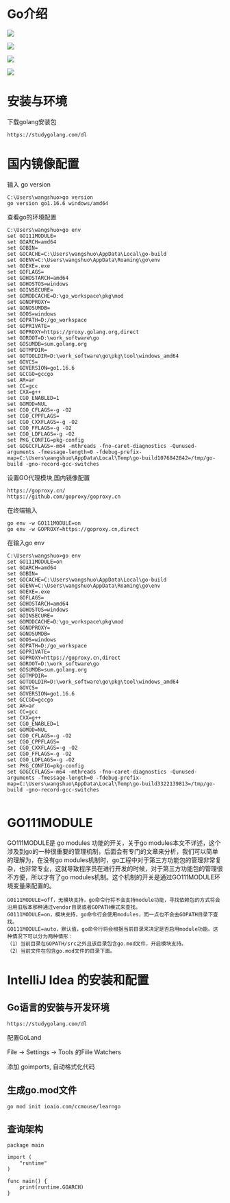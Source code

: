 



# Go介绍

![](https://images.cnblogs.com/cnblogs_com/wangshuo1/1613306/o_220813075240_1660377064083.png)



![](https://images.cnblogs.com/cnblogs_com/wangshuo1/1613306/o_220813082101_%E5%BE%AE%E4%BF%A1%E6%88%AA%E5%9B%BE_20220813162048.png)





![](https://images.cnblogs.com/cnblogs_com/wangshuo1/1613306/o_220813091943_%E5%BE%AE%E4%BF%A1%E5%9B%BE%E7%89%87_20220813171919.png)





![](https://images.cnblogs.com/cnblogs_com/wangshuo1/1613306/o_220813092054_%E5%BE%AE%E4%BF%A1%E5%9B%BE%E7%89%87_20220813172036.png)





# 安装与环境 



下载golang安装包

```
https://studygolang.com/dl
```





# 国内镜像配置



输入 go version

```
C:\Users\wangshuo>go version
go version go1.16.6 windows/amd64
```



查看go的环境配置

```
C:\Users\wangshuo>go env
set GO111MODULE=
set GOARCH=amd64
set GOBIN=
set GOCACHE=C:\Users\wangshuo\AppData\Local\go-build
set GOENV=C:\Users\wangshuo\AppData\Roaming\go\env
set GOEXE=.exe
set GOFLAGS=
set GOHOSTARCH=amd64
set GOHOSTOS=windows
set GOINSECURE=
set GOMODCACHE=D:\go_workspace\pkg\mod
set GONOPROXY=
set GONOSUMDB=
set GOOS=windows
set GOPATH=D:/go_workspace
set GOPRIVATE=
set GOPROXY=https://proxy.golang.org,direct
set GOROOT=D:\work_software\go
set GOSUMDB=sum.golang.org
set GOTMPDIR=
set GOTOOLDIR=D:\work_software\go\pkg\tool\windows_amd64
set GOVCS=
set GOVERSION=go1.16.6
set GCCGO=gccgo
set AR=ar
set CC=gcc
set CXX=g++
set CGO_ENABLED=1
set GOMOD=NUL
set CGO_CFLAGS=-g -O2
set CGO_CPPFLAGS=
set CGO_CXXFLAGS=-g -O2
set CGO_FFLAGS=-g -O2
set CGO_LDFLAGS=-g -O2
set PKG_CONFIG=pkg-config
set GOGCCFLAGS=-m64 -mthreads -fno-caret-diagnostics -Qunused-arguments -fmessage-length=0 -fdebug-prefix-map=C:\Users\wangshuo\AppData\Local\Temp\go-build1076842842=/tmp/go-build -gno-record-gcc-switches
```



设置GO代理模块,国内镜像配置

```
https://goproxy.cn/
https://github.com/goproxy/goproxy.cn
```

在终端输入

```
go env -w GO111MODULE=on
go env -w GOPROXY=https://goproxy.cn,direct
```

在输入go env

```
C:\Users\wangshuo>go env
set GO111MODULE=on
set GOARCH=amd64
set GOBIN=
set GOCACHE=C:\Users\wangshuo\AppData\Local\go-build
set GOENV=C:\Users\wangshuo\AppData\Roaming\go\env
set GOEXE=.exe
set GOFLAGS=
set GOHOSTARCH=amd64
set GOHOSTOS=windows
set GOINSECURE=
set GOMODCACHE=D:\go_workspace\pkg\mod
set GONOPROXY=
set GONOSUMDB=
set GOOS=windows
set GOPATH=D:/go_workspace
set GOPRIVATE=
set GOPROXY=https://goproxy.cn,direct
set GOROOT=D:\work_software\go
set GOSUMDB=sum.golang.org
set GOTMPDIR=
set GOTOOLDIR=D:\work_software\go\pkg\tool\windows_amd64
set GOVCS=
set GOVERSION=go1.16.6
set GCCGO=gccgo
set AR=ar
set CC=gcc
set CXX=g++
set CGO_ENABLED=1
set GOMOD=NUL
set CGO_CFLAGS=-g -O2
set CGO_CPPFLAGS=
set CGO_CXXFLAGS=-g -O2
set CGO_FFLAGS=-g -O2
set CGO_LDFLAGS=-g -O2
set PKG_CONFIG=pkg-config
set GOGCCFLAGS=-m64 -mthreads -fno-caret-diagnostics -Qunused-arguments -fmessage-length=0 -fdebug-prefix-map=C:\Users\wangshuo\AppData\Local\Temp\go-build3322139813=/tmp/go-build -gno-record-gcc-switches


```



# GO111MODULE



GO111MODULE是 go modules 功能的开关，关于go modules本文不详述，这个涉及到go的一种很重要的管理机制，后面会有专门的文章来分析，我们可以简单的理解为，在没有go modules机制时，go工程中对于第三方功能包的管理非常复杂，也非常专业，这就导致程序员在进行开发的时候，对于第三方功能包的管理很不方便，所以才有了go modules机制。这个机制的开关是通过GO111MODULE环境变量来配置的。



```
GO111MODULE=off，无模块支持，go命令行将不会支持module功能，寻找依赖包的方式将会沿用旧版本那种通过vendor目录或者GOPATH模式来查找。
GO111MODULE=on，模块支持，go命令行会使用modules，而一点也不会去GOPATH目录下查找。
GO111MODULE=auto，默认值，go命令行将会根据当前目录来决定是否启用module功能。这种情况下可以分为两种情形：
（1）当前目录在GOPATH/src之外且该目录包含go.mod文件，开启模块支持。
（2）当前文件在包含go.mod文件的目录下面。
```





# IntelliJ Idea 的安装和配置



## Go语言的安装与开发环境



```
https://studygolang.com/dl
```



配置GoLand

File -> Settings -> Tools 的Fiile Watchers

添加 goimports,  自动格式化代码



## 生成go.mod文件



```
go mod init ioaio.com/ccmouse/learngo
```



## 查询架构



```
package main

import (
	"runtime"
)

func main() {
	print(runtime.GOARCH)
}
```





















































